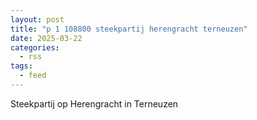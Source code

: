 ```yaml
---
layout: post
title: "p 1 108800 steekpartij herengracht terneuzen"
date: 2025-03-22
categories: 
  - rss
tags: 
  - feed
---
```


Steekpartij op Herengracht in Terneuzen
